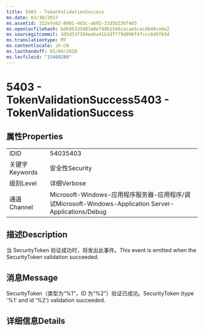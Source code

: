 ```yaml
---
title: 5403 - TokenValidationSuccess
ms.date: 03/30/2017
ms.assetid: 322efeb2-8081-4d3c-ab92-31d5b236f4d3
ms.openlocfilehash: bdb95333483a0e749b1546cacae5cacd649ce6e2
ms.sourcegitcommit: 3d5d33f384eeba41b2dff79d096f47ccc8d8f03d
ms.translationtype: MT
ms.contentlocale: zh-CN
ms.lasthandoff: 05/04/2018
ms.locfileid: "33469289"
---
```

# <a name="5403---tokenvalidationsuccess"></a><span data-ttu-id="70aae-102">5403 - TokenValidationSuccess</span><span class="sxs-lookup"><span data-stu-id="70aae-102">5403 - TokenValidationSuccess</span></span>
## <a name="properties"></a><span data-ttu-id="70aae-103">属性</span><span class="sxs-lookup"><span data-stu-id="70aae-103">Properties</span></span>  
  
|||  
|-|-|  
|<span data-ttu-id="70aae-104">ID</span><span class="sxs-lookup"><span data-stu-id="70aae-104">ID</span></span>|<span data-ttu-id="70aae-105">5403</span><span class="sxs-lookup"><span data-stu-id="70aae-105">5403</span></span>|  
|<span data-ttu-id="70aae-106">关键字</span><span class="sxs-lookup"><span data-stu-id="70aae-106">Keywords</span></span>|<span data-ttu-id="70aae-107">安全性</span><span class="sxs-lookup"><span data-stu-id="70aae-107">Security</span></span>|  
|<span data-ttu-id="70aae-108">级别</span><span class="sxs-lookup"><span data-stu-id="70aae-108">Level</span></span>|<span data-ttu-id="70aae-109">详细</span><span class="sxs-lookup"><span data-stu-id="70aae-109">Verbose</span></span>|  
|<span data-ttu-id="70aae-110">通道</span><span class="sxs-lookup"><span data-stu-id="70aae-110">Channel</span></span>|<span data-ttu-id="70aae-111">Microsoft-Windows-应用程序服务器-应用程序/调试</span><span class="sxs-lookup"><span data-stu-id="70aae-111">Microsoft-Windows-Application Server-Applications/Debug</span></span>|  
  
## <a name="description"></a><span data-ttu-id="70aae-112">描述</span><span class="sxs-lookup"><span data-stu-id="70aae-112">Description</span></span>  
 <span data-ttu-id="70aae-113">当 SecurityToken 验证成功时，将发出此事件。</span><span class="sxs-lookup"><span data-stu-id="70aae-113">This event is emitted when the SecurityToken validation succeeded.</span></span>  
  
## <a name="message"></a><span data-ttu-id="70aae-114">消息</span><span class="sxs-lookup"><span data-stu-id="70aae-114">Message</span></span>  
 <span data-ttu-id="70aae-115">SecurityToken（类型为“%1”，ID 为“%2”）验证已成功。</span><span class="sxs-lookup"><span data-stu-id="70aae-115">SecurityToken (type '%1' and id '%2') validation succeeded.</span></span>  
  
## <a name="details"></a><span data-ttu-id="70aae-116">详细信息</span><span class="sxs-lookup"><span data-stu-id="70aae-116">Details</span></span>
